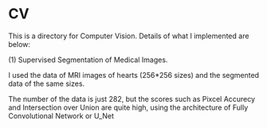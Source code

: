 # CV
This is a directory for Computer Vision.
Details of what I implemented are below:


(1) Supervised Segmentation of Medical Images. 
   
I used the data of MRI images of hearts (256*256 sizes) and the segmented data of the same sizes.

The number of the data is just 282, but the scores such as Pixcel Accurecy and Intersection over Union are quite high, 
using the architecture of Fully Convolutional Network or U_Net
